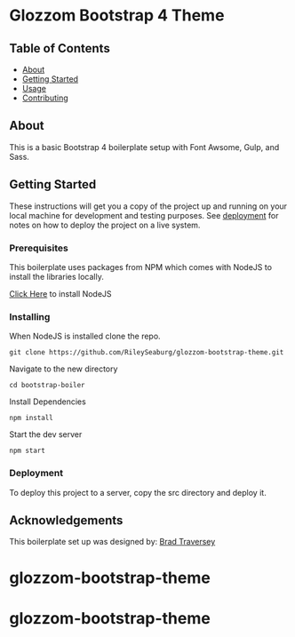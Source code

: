 # Glozzom Bootstrap 4 Theme

## Table of Contents

- [About](#about)
- [Getting Started](#getting_started)
- [Usage](#usage)
- [Contributing](../CONTRIBUTING.md)

## About <a name = "about"></a>

This is a basic Bootstrap 4 boilerplate setup with Font Awsome, Gulp, and Sass.

## Getting Started <a name = "getting_started"></a>

These instructions will get you a copy of the project up and running on your local machine for development and testing purposes. See [deployment](#deployment) for notes on how to deploy the project on a live system.

### Prerequisites

This boilerplate uses packages from NPM which comes with NodeJS to install the libraries locally.

[Click Here](https://nodejs.org/en/download/) to install NodeJS

### Installing

When NodeJS is installed clone the repo.

```
git clone https://github.com/RileySeaburg/glozzom-bootstrap-theme.git
```

Navigate to the new directory

```
cd bootstrap-boiler
```

Install Dependencies

```
npm install
```

Start the dev server

```
npm start
```

### Deployment <a name = "deployment"></a>

To deploy this project to a server, copy the src directory and deploy it.

## Acknowledgements

This boilerplate set up was designed by: [Brad Traversey](https://github.com/bradtraversy/bs4starter)

# glozzom-bootstrap-theme

# glozzom-bootstrap-theme
